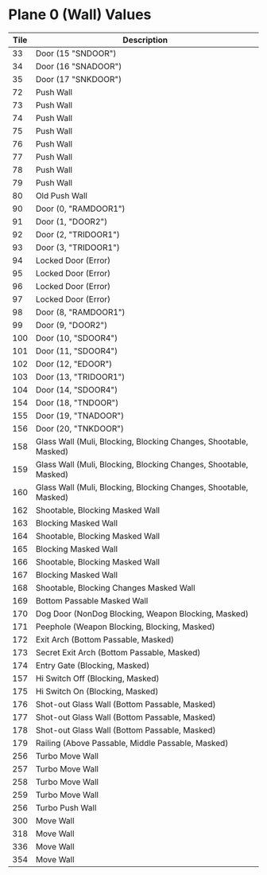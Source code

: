 # Plane 0 (Wall) Values

| Tile | Description |
|------|-------------|
| 33 | Door (15 "SNDOOR") |
| 34 | Door (16 "SNADOOR") |
| 35 | Door (17 "SNKDOOR") |
| 72 | Push Wall | 
| 73 | Push Wall | 
| 74 | Push Wall | 
| 75 | Push Wall | 
| 76 | Push Wall | 
| 77 | Push Wall | 
| 78 | Push Wall | 
| 79 | Push Wall | 
| 80 | Old Push Wall |
| 90 | Door (0, "RAMDOOR1") |
| 91 | Door (1, "DOOR2") |
| 92 | Door (2, "TRIDOOR1") |
| 93 | Door (3, "TRIDOOR1") |
| 94 | Locked Door (Error) |
| 95 | Locked Door (Error) |
| 96 | Locked Door (Error) |
| 97 | Locked Door (Error) |
| 98 | Door (8, "RAMDOOR1") |
| 99 | Door (9, "DOOR2") |
| 100 | Door (10, "SDOOR4") |
| 101 | Door (11, "SDOOR4") |
| 102 | Door (12, "EDOOR") |
| 103 | Door (13, "TRIDOOR1") |
| 104 | Door (14, "SDOOR4") |
| 154 | Door (18, "TNDOOR") |
| 155 | Door (19, "TNADOOR") |
| 156 | Door (20, "TNKDOOR") |
| 158 | Glass Wall (Muli, Blocking, Blocking Changes, Shootable, Masked) |
| 159 | Glass Wall (Muli, Blocking, Blocking Changes, Shootable, Masked) |
| 160 | Glass Wall (Muli, Blocking, Blocking Changes, Shootable, Masked) |
| 162 | Shootable, Blocking Masked Wall |
| 163 | Blocking Masked Wall |
| 164 | Shootable, Blocking Masked Wall |
| 165 | Blocking Masked Wall |
| 166 | Shootable, Blocking Masked Wall |
| 167 | Blocking Masked Wall |
| 168 | Shootable, Blocking Changes Masked Wall |
| 169 | Bottom Passable Masked Wall |
| 170 | Dog Door (NonDog Blocking, Weapon Blocking, Masked) |
| 171 | Peephole (Weapon Blocking, Blocking, Masked) |
| 172 | Exit Arch (Bottom Passable, Masked) |
| 173 | Secret Exit Arch (Bottom Passable, Masked) |
| 174 | Entry Gate (Blocking, Masked) |
| 157 | Hi Switch Off (Blocking, Masked) |
| 175 | Hi Switch On (Blocking, Masked) |
| 176 | Shot-out Glass Wall (Bottom Passable, Masked) |
| 177 | Shot-out Glass Wall (Bottom Passable, Masked) |
| 178 | Shot-out Glass Wall (Bottom Passable, Masked) |
| 179 | Railing (Above Passable, Middle Passable, Masked) |
| 256 | Turbo Move Wall | 
| 257 | Turbo Move Wall | 
| 258 | Turbo Move Wall | 
| 259 | Turbo Move Wall |
| 256 | Turbo Push Wall |
| 300 | Move Wall |
| 318 | Move Wall | 
| 336 | Move Wall | 
| 354 | Move Wall |  